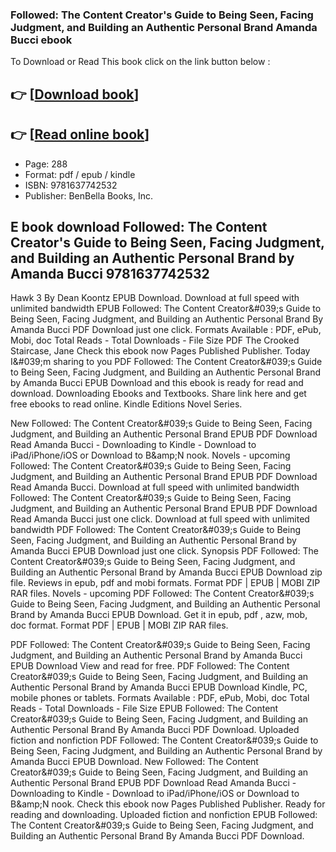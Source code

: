 ### Followed: The Content Creator's Guide to Being Seen, Facing Judgment, and Building an Authentic Personal Brand Amanda Bucci ebook

To Download or Read This book click on the link button below :

## 👉  [**[Download book](http://ebooksharez.info/download.php?group=book&from=github.com&id=671771&lnk=1079 "Download book")**]

## 👉  [**[Read online book](http://ebooksharez.info/download.php?group=book&from=github.com&id=671771&lnk=1079 "Read online book")**]


* Page: 288
* Format: pdf / epub / kindle
* ISBN: 9781637742532
* Publisher: BenBella Books, Inc.



## E book download Followed: The Content Creator's Guide to Being Seen, Facing Judgment, and Building an Authentic Personal Brand by Amanda Bucci 9781637742532


Hawk 3 By Dean Koontz EPUB Download. Download at full speed with unlimited bandwidth EPUB Followed: The Content Creator&amp;#039;s Guide to Being Seen, Facing Judgment, and Building an Authentic Personal Brand By Amanda Bucci PDF Download just one click. Formats Available : PDF, ePub, Mobi, doc Total Reads - Total Downloads - File Size PDF The Crooked Staircase, Jane Check this ebook now Pages Published Publisher. Today I&amp;#039;m sharing to you PDF Followed: The Content Creator&amp;#039;s Guide to Being Seen, Facing Judgment, and Building an Authentic Personal Brand by Amanda Bucci EPUB Download and this ebook is ready for read and download. Downloading Ebooks and Textbooks. Share link here and get free ebooks to read online. Kindle Editions Novel Series.

New Followed: The Content Creator&amp;#039;s Guide to Being Seen, Facing Judgment, and Building an Authentic Personal Brand EPUB PDF Download Read Amanda Bucci - Downloading to Kindle - Download to iPad/iPhone/iOS or Download to B&amp;amp;N nook. Novels - upcoming Followed: The Content Creator&amp;#039;s Guide to Being Seen, Facing Judgment, and Building an Authentic Personal Brand EPUB PDF Download Read Amanda Bucci. Download at full speed with unlimited bandwidth Followed: The Content Creator&amp;#039;s Guide to Being Seen, Facing Judgment, and Building an Authentic Personal Brand EPUB PDF Download Read Amanda Bucci just one click. Download at full speed with unlimited bandwidth PDF Followed: The Content Creator&amp;#039;s Guide to Being Seen, Facing Judgment, and Building an Authentic Personal Brand by Amanda Bucci EPUB Download just one click. Synopsis PDF Followed: The Content Creator&amp;#039;s Guide to Being Seen, Facing Judgment, and Building an Authentic Personal Brand by Amanda Bucci EPUB Download zip file. Reviews in epub, pdf and mobi formats. Format PDF | EPUB | MOBI ZIP RAR files. Novels - upcoming PDF Followed: The Content Creator&amp;#039;s Guide to Being Seen, Facing Judgment, and Building an Authentic Personal Brand by Amanda Bucci EPUB Download. Get it in epub, pdf , azw, mob, doc format. Format PDF | EPUB | MOBI ZIP RAR files.

PDF Followed: The Content Creator&amp;#039;s Guide to Being Seen, Facing Judgment, and Building an Authentic Personal Brand by Amanda Bucci EPUB Download View and read for free. PDF Followed: The Content Creator&amp;#039;s Guide to Being Seen, Facing Judgment, and Building an Authentic Personal Brand by Amanda Bucci EPUB Download Kindle, PC, mobile phones or tablets. Formats Available : PDF, ePub, Mobi, doc Total Reads - Total Downloads - File Size EPUB Followed: The Content Creator&amp;#039;s Guide to Being Seen, Facing Judgment, and Building an Authentic Personal Brand By Amanda Bucci PDF Download. Uploaded fiction and nonfiction PDF Followed: The Content Creator&amp;#039;s Guide to Being Seen, Facing Judgment, and Building an Authentic Personal Brand by Amanda Bucci EPUB Download. New Followed: The Content Creator&amp;#039;s Guide to Being Seen, Facing Judgment, and Building an Authentic Personal Brand EPUB PDF Download Read Amanda Bucci - Downloading to Kindle - Download to iPad/iPhone/iOS or Download to B&amp;amp;N nook. Check this ebook now Pages Published Publisher. Ready for reading and downloading. Uploaded fiction and nonfiction EPUB Followed: The Content Creator&amp;#039;s Guide to Being Seen, Facing Judgment, and Building an Authentic Personal Brand By Amanda Bucci PDF Download.





